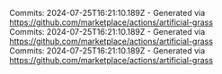 Commits: 2024-07-25T16:21:10.189Z - Generated via https://github.com/marketplace/actions/artificial-grass
<br>
Commits: 2024-07-25T16:21:10.189Z - Generated via https://github.com/marketplace/actions/artificial-grass
<br>
Commits: 2024-07-25T16:21:10.189Z - Generated via https://github.com/marketplace/actions/artificial-grass
<br>
